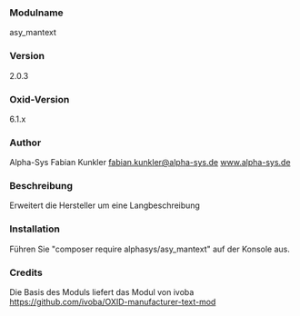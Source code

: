 ### Modulname ###
asy_mantext

### Version ###
2.0.3

### Oxid-Version ###
6.1.x

### Author ###
Alpha-Sys
Fabian Kunkler
fabian.kunkler@alpha-sys.de
www.alpha-sys.de

### Beschreibung ###
Erweitert die Hersteller um eine Langbeschreibung

### Installation ###
Führen Sie "composer require alphasys/asy_mantext" auf der Konsole aus.

### Credits ###
Die Basis des Moduls liefert das Modul von ivoba https://github.com/ivoba/OXID-manufacturer-text-mod
